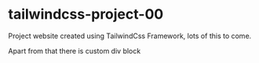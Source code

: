 # tailwindcss-project-00
Project website created using TailwindCss Framework, lots of this to come.

Apart from that there is custom div block
